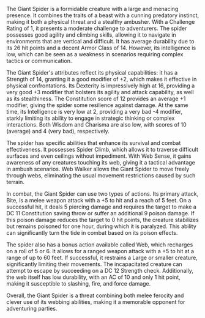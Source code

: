The Giant Spider is a formidable creature with a large and menacing presence. It combines the traits of a beast with a cunning predatory instinct, making it both a physical threat and a stealthy ambusher. With a Challenge Rating of 1, it presents a moderate challenge to adventurers. The spider possesses good agility and climbing skills, allowing it to navigate in environments that are vertical and difficult. It has average durability due to its 26 hit points and a decent Armor Class of 14. However, its intelligence is low, which can be seen as a weakness in scenarios requiring complex tactics or communication.

The Giant Spider's attributes reflect its physical capabilities: it has a Strength of 14, granting it a good modifier of +2, which makes it effective in physical confrontations. Its Dexterity is impressively high at 16, providing a very good +3 modifier that bolsters its agility and attack capability, as well as its stealthiness. The Constitution score of 12 provides an average +1 modifier, giving the spider some resilience against damage. At the same time, its Intelligence is very low at 2, providing a very bad -4 modifier, starkly limiting its ability to engage in strategic thinking or complex interactions. Both Wisdom and Charisma are also low, with scores of 10 (average) and 4 (very bad), respectively.

The spider has specific abilities that enhance its survival and combat effectiveness. It possesses Spider Climb, which allows it to traverse difficult surfaces and even ceilings without impediment. With Web Sense, it gains awareness of any creatures touching its web, giving it a tactical advantage in ambush scenarios. Web Walker allows the Giant Spider to move freely through webs, eliminating the usual movement restrictions caused by such terrain.

In combat, the Giant Spider can use two types of actions. Its primary attack, Bite, is a melee weapon attack with a +5 to hit and a reach of 5 feet. On a successful hit, it deals 5 piercing damage and requires the target to make a DC 11 Constitution saving throw or suffer an additional 9 poison damage. If this poison damage reduces the target to 0 hit points, the creature stabilizes but remains poisoned for one hour, during which it is paralyzed. This ability can significantly turn the tide in combat based on its poison effects.

The spider also has a bonus action available called Web, which recharges on a roll of 5 or 6. It allows for a ranged weapon attack with a +5 to hit at a range of up to 60 feet. If successful, it restrains a Large or smaller creature, significantly limiting their movements. The incapacitated creature can attempt to escape by succeeding on a DC 12 Strength check. Additionally, the web itself has low durability, with an AC of 10 and only 1 hit point, making it susceptible to slashing, fire, and force damage.

Overall, the Giant Spider is a threat combining both melee ferocity and clever use of its webbing abilities, making it a memorable opponent for adventuring parties.